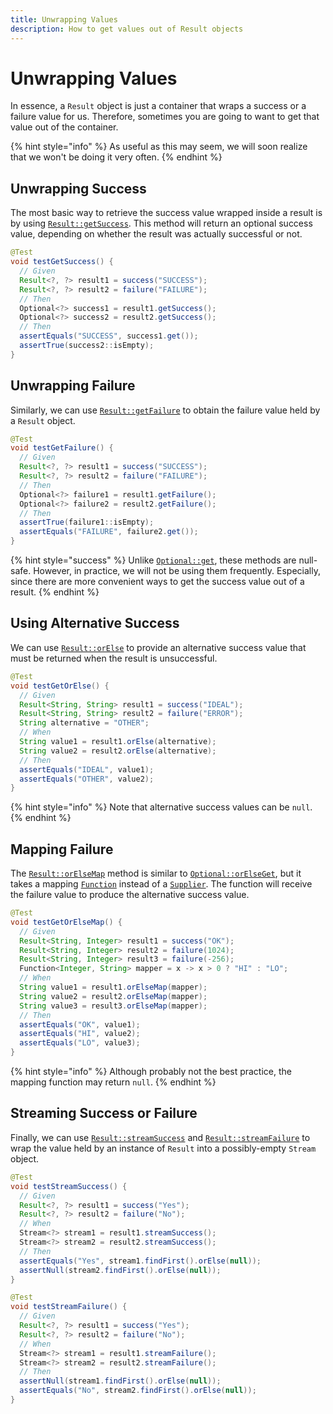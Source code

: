 ```yaml
---
title: Unwrapping Values
description: How to get values out of Result objects
---
```


# Unwrapping Values

In essence, a `Result` object is just a container that wraps a success or a failure value for us. Therefore, sometimes you are going to want to get that value out of the container.

{% hint style="info" %}
As useful as this may seem, we will soon realize that we won't be doing it very often.
{% endhint %}

## Unwrapping Success

The most basic way to retrieve the success value wrapped inside a result is by using [`Result::getSuccess`](https://dev.leakyabstractions.com/result-api/javadoc/1.0.0.0/com/leakyabstractions/result/api/Result.html#getSuccess--). This method will return an optional success value, depending on whether the result was actually successful or not.

```java
@Test
void testGetSuccess() {
  // Given
  Result<?, ?> result1 = success("SUCCESS");
  Result<?, ?> result2 = failure("FAILURE");
  // Then
  Optional<?> success1 = result1.getSuccess();
  Optional<?> success2 = result2.getSuccess();
  // Then
  assertEquals("SUCCESS", success1.get());
  assertTrue(success2::isEmpty);
}
```

## Unwrapping Failure

Similarly, we can use [`Result::getFailure`](https://dev.leakyabstractions.com/result-api/javadoc/1.0.0.0/com/leakyabstractions/result/api/Result.html#getFailure--) to obtain the failure value held by a `Result` object.

```java
@Test
void testGetFailure() {
  // Given
  Result<?, ?> result1 = success("SUCCESS");
  Result<?, ?> result2 = failure("FAILURE");
  // Then
  Optional<?> failure1 = result1.getFailure();
  Optional<?> failure2 = result2.getFailure();
  // Then
  assertTrue(failure1::isEmpty);
  assertEquals("FAILURE", failure2.get());
}
```

{% hint style="success" %}
Unlike [`Optional::get`](https://docs.oracle.com/en/java/javase/21/docs/api/java.base/java/util/Optional.html#get\(\)), these methods are null-safe. However, in practice, we will not be using them frequently. Especially, since there are more convenient ways to get the success value out of a result.
{% endhint %}

## Using Alternative Success

We can use [`Result::orElse`](https://dev.leakyabstractions.com/result-api/javadoc/1.0.0.0/com/leakyabstractions/result/api/Result.html#orElse-S-) to provide an alternative success value that must be returned when the result is unsuccessful.

```java
@Test
void testGetOrElse() {
  // Given
  Result<String, String> result1 = success("IDEAL");
  Result<String, String> result2 = failure("ERROR");
  String alternative = "OTHER";
  // When
  String value1 = result1.orElse(alternative);
  String value2 = result2.orElse(alternative);
  // Then
  assertEquals("IDEAL", value1);
  assertEquals("OTHER", value2);
}
```

{% hint style="info" %}
Note that alternative success values can be `null`.
{% endhint %}

## Mapping Failure

The [`Result::orElseMap`](https://dev.leakyabstractions.com/result-api/javadoc/1.0.0.0/com/leakyabstractions/result/api/Result.html#orElseMap-java.util.function.Function-) method is similar to [`Optional::orElseGet`](https://docs.oracle.com/en/java/javase/21/docs/api/java.base/java/util/Optional.html#orElseGet\(java.util.function.Supplier\)), but it takes a mapping [`Function`](https://docs.oracle.com/en/java/javase/21/docs/api/java.base/java/util/function/Function.html) instead of a [`Supplier`](https://docs.oracle.com/en/java/javase/21/docs/api/java.base/java/util/function/Supplier.html). The function will receive the failure value to produce the alternative success value.

```java
@Test
void testGetOrElseMap() {
  // Given
  Result<String, Integer> result1 = success("OK");
  Result<String, Integer> result2 = failure(1024);
  Result<String, Integer> result3 = failure(-256);
  Function<Integer, String> mapper = x -> x > 0 ? "HI" : "LO";
  // When
  String value1 = result1.orElseMap(mapper);
  String value2 = result2.orElseMap(mapper);
  String value3 = result3.orElseMap(mapper);
  // Then
  assertEquals("OK", value1);
  assertEquals("HI", value2);
  assertEquals("LO", value3);
}
```

{% hint style="info" %}
Although probably not the best practice, the mapping function may return `null`.
{% endhint %}

## Streaming Success or Failure

Finally, we can use [`Result::streamSuccess`](https://dev.leakyabstractions.com/result-api/javadoc/1.0.0.0/com/leakyabstractions/result/api/Result.html#streamSuccess--) and [`Result::streamFailure`](https://dev.leakyabstractions.com/result-api/javadoc/1.0.0.0/com/leakyabstractions/result/api/Result.html#streamFailure--) to wrap the value held by an instance of `Result` into a possibly-empty `Stream` object.

```java
@Test
void testStreamSuccess() {
  // Given
  Result<?, ?> result1 = success("Yes");
  Result<?, ?> result2 = failure("No");
  // When
  Stream<?> stream1 = result1.streamSuccess();
  Stream<?> stream2 = result2.streamSuccess();
  // Then
  assertEquals("Yes", stream1.findFirst().orElse(null));
  assertNull(stream2.findFirst().orElse(null));
}

@Test
void testStreamFailure() {
  // Given
  Result<?, ?> result1 = success("Yes");
  Result<?, ?> result2 = failure("No");
  // When
  Stream<?> stream1 = result1.streamFailure();
  Stream<?> stream2 = result2.streamFailure();
  // Then
  assertNull(stream1.findFirst().orElse(null));
  assertEquals("No", stream2.findFirst().orElse(null));
}
```
